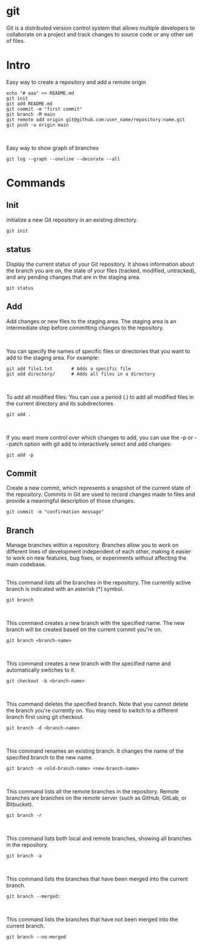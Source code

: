 # git

Git is a distributed version control system that allows multiple developers to collaborate on a project and track changes to source code or any other set of files.

# Intro
Easy way to create a repository and add a remote origin
```
echo "# aaa" >> README.md
git init
git add README.md
git commit -m "first commit"
git branch -M main
git remote add origin git@github.com:user_name/repository:name.git
git push -u origin main
```

<br>

Easy way to show graph of branches

```
git log --graph --oneline --decorate --all
```

# Commands

##  Init
initialize a new Git repository in an existing directory. 

```
git init
```

## status

Display the current status of your Git repository. It shows information about the branch you are on, the state of your files (tracked, modified, untracked), and any pending changes that are in the staging area.

```
git status
```

## Add
Add changes or new files to the staging area. The staging area is an intermediate step before committing changes to the repository.

<br>

You can specify the names of specific files or directories that you want to add to the staging area. For example:

```
git add file1.txt       # Adds a specific file
git add directory/      # Adds all files in a directory
```

<br>

To add all modified files: You can use a period (.) to add all modified files in the current directory and its subdirectories

```
git add .
```
<br>

If you want more control over which changes to add, you can use the -p or --patch option with git add to interactively select and add changes:

```
git add -p
```

## Commit

Create a new commit, which represents a snapshot of the current state of the repository. Commits in Git are used to record changes made to files and provide a meaningful description of those changes.
```
git commit -m "confirmation message"
```
  
## Branch

Manage branches within a repository. Branches allow you to work on different lines of development independent of each other, making it easier to work on new features, bug fixes, or experiments without affecting the main codebase.    
<br>

This command lists all the branches in the repository. The currently active branch is indicated with an asterisk (*) symbol.
```
git branch
```

<br>

This command creates a new branch with the specified name. The new branch will be created based on the current commit you're on.
```
git branch <branch-name>
```

<br>

This command creates a new branch with the specified name and automatically switches to it.  
```
git checkout -b <branch-name>
```
  
<br>  

This command deletes the specified branch. Note that you cannot delete the branch you're currently on. You may need to switch to a different branch first using git checkout.
```
git branch -d <branch-name>
```

<br>

This command renames an existing branch. It changes the name of the specified branch to the new name.
```
git branch -m <old-branch-name> <new-branch-name>
```

<br>

This command lists all the remote branches in the repository. Remote branches are branches on the remote server (such as GitHub, GitLab, or Bitbucket).
```
git branch -r
```

<br>


This command lists both local and remote branches, showing all branches in the repository.
```
git branch -a
```

<br>

This command lists the branches that have been merged into the current branch.
```
git branch --merged:
```

<br>

This command lists the branches that have not been merged into the current branch.
```
git branch --no-merged
```
